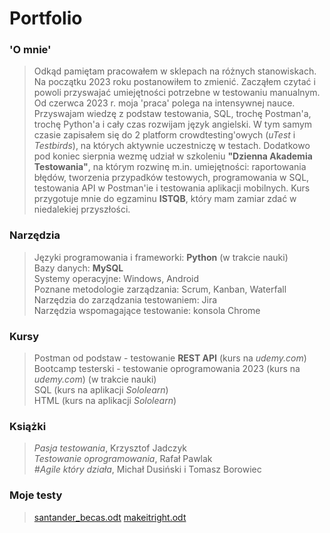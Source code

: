 # Portfolio

### 'O mnie'

> Odkąd pamiętam pracowałem w sklepach na różnych stanowiskach. Na początku 2023 roku postanowiłem to zmienić. Zacząłem czytać i powoli przyswajać umiejętności potrzebne w testowaniu manualnym. Od czerwca 2023 r. moja 'praca' polega na intensywnej nauce. Przyswajam wiedzę z podstaw testowania, SQL, trochę Postman'a, trochę Python'a i cały czas rozwijam język angielski. W tym samym czasie zapisałem się do 2 platform crowdtesting'owych (*uTest* i *Testbirds*), na których aktywnie uczestniczę w testach. Dodatkowo pod koniec sierpnia wezmę udział w szkoleniu **"Dzienna Akademia Testowania"**, na którym rozwinę m.in. umiejętności: raportowania błędów, tworzenia przypadków testowych, programowania w SQL, testowania API w Postman'ie i testowania aplikacji mobilnych. Kurs przygotuje mnie  do egzaminu **ISTQB**, który mam zamiar zdać w niedalekiej przyszłości.

### Narzędzia

> Języki programowania i frameworki: **Python** (w trakcie nauki)  
> Bazy danych: **MySQL**  
> Systemy operacyjne: Windows, Android  
> Poznane metodologie zarządzania: Scrum, Kanban, Waterfall  
> Narzędzia do zarządzania testowaniem: Jira  
> Narzędzia wspomagające testowanie: konsola Chrome  

### Kursy

> Postman od podstaw - testowanie **REST API** (kurs na *udemy.com*)  
> Bootcamp testerski - testowanie oprogramowania 2023 (kurs na *udemy.com*) (w trakcie nauki)  
> SQL (kurs na aplikacji *Sololearn*)  
> HTML (kurs na aplikacji *Sololearn*)  

### Książki

> *Pasja testowania*, Krzysztof Jadczyk  
> *Testowanie oprogramowania*, Rafał Pawlak  
> *#Agile który działa*, Michał Dusiński i Tomasz Borowiec  

### Moje testy

> [santander_becas.odt](https://github.com/PawelZarski/portfolio/files/12248254/santander_becas.odt)
> [makeitright.odt](https://github.com/PawelZarski/portfolio/files/12250638/makeitright.odt)

